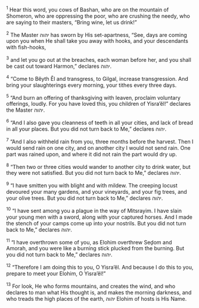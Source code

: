 <sup>1</sup> Hear this word, you cows of Bashan, who are on the mountain of Shomeron, who are oppressing the poor, who are crushing the needy, who are saying to their masters, “Bring wine, let us drink!”

<sup>2</sup> The Master יהוה has sworn by His set-apartness, “See, days are coming upon you when He shall take you away with hooks, and your descendants with fish-hooks,

<sup>3</sup> and let you go out at the breaches, each woman before her, and you shall be cast out toward Harmon,” declares יהוה.

<sup>4</sup> “Come to Bĕyth Ĕl and transgress, to Gilgal, increase transgression. And bring your slaughterings every morning, your tithes every three days.

<sup>5</sup> “And burn an offering of thanksgiving with leaven, proclaim voluntary offerings, loudly. For you have loved this, you children of Yisra’ĕl!” declares the Master יהוה.

<sup>6</sup> “And I also gave you cleanness of teeth in all your cities, and lack of bread in all your places. But you did not turn back to Me,” declares יהוה.

<sup>7</sup> “And I also withheld rain from you, three months before the harvest. Then I would send rain on one city, and on another city I would not send rain. One part was rained upon, and where it did not rain the part would dry up.

<sup>8</sup> “Then two or three cities would wander to another city to drink water, but they were not satisfied. But you did not turn back to Me,” declares יהוה.

<sup>9</sup> “I have smitten you with blight and with mildew. The creeping locust devoured your many gardens, and your vineyards, and your fig trees, and your olive trees. But you did not turn back to Me,” declares יהוה.

<sup>10</sup> “I have sent among you a plague in the way of Mitsrayim. I have slain your young men with a sword, along with your captured horses. And I made the stench of your camps come up into your nostrils. But you did not turn back to Me,” declares יהוה.

<sup>11</sup> “I have overthrown some of you, as Elohim overthrew Seḏom and Amorah, and you were like a burning stick plucked from the burning. But you did not turn back to Me,” declares יהוה.

<sup>12</sup> “Therefore I am doing this to you, O Yisra’ĕl. And because I do this to you, prepare to meet your Elohim, O Yisra’ĕl!”

<sup>13</sup> For look, He who forms mountains, and creates the wind, and who declares to man what His thought is, and makes the morning darkness, and who treads the high places of the earth, יהוה Elohim of hosts is His Name.

